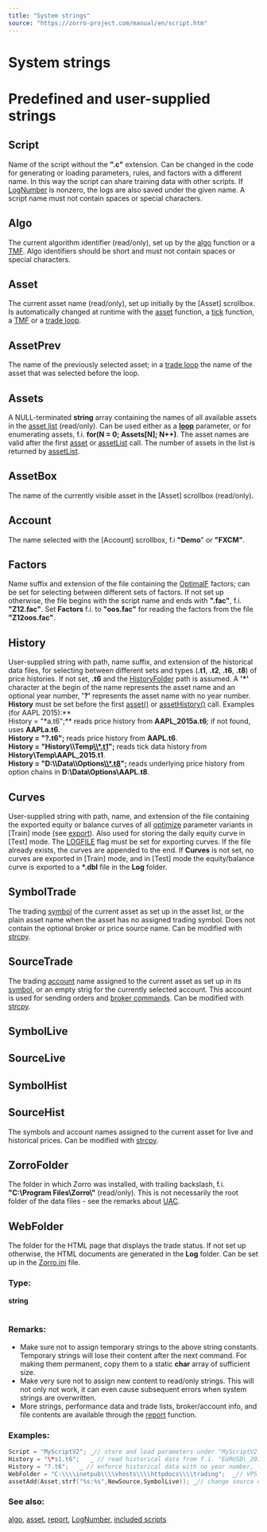 ```yaml
---
title: "System strings"
source: "https://zorro-project.com/manual/en/script.htm"
---
```


# System strings

# Predefined and user-supplied strings

## Script

Name of the script without the **".c"** extension. Can be changed in the code for generating or loading parameters, rules, and factors with a different name. In this way the script can share training data with other scripts. If [LogNumber](numtotalcycles.md) is nonzero, the logs are also saved under the given name. A script name must not contain spaces or special characters.

## Algo

The current algorithm identifier (read/only), set up by the [algo](095_algo.md) function or a [TMF](018_TradeMode.md). Algo identifiers should be short and must not contain spaces or special characters.

## Asset

The current asset name (read/only), set up initially by the \[Asset\] scrollbox. Is automatically changed at runtime with the [asset](013_Asset_Account_Lists.md) function, a [tick](089_tick_tock.md) function, a [TMF](018_TradeMode.md) or a [trade loop](fortrades.md). 

## AssetPrev

The name of the previously selected asset; in a [trade loop](fortrades.md) the name of the asset that was selected before the loop.

## Assets

A NULL-terminated **string** array containing the names of all available assets in the [asset list](013_Asset_Account_Lists.md) (read/only). Can be used either as a [**loop**](109_loop.md) parameter, or for enumerating assets, f.i. **for(N = 0; Assets\[N\]; N++)**. The asset names are valid after the first [asset](013_Asset_Account_Lists.md) or [assetList](013_Asset_Account_Lists.md) call. The number of assets in the list is returned by [assetList](013_Asset_Account_Lists.md).

## AssetBox

The name of the currently visible asset in the \[Asset\] scrollbox (read/only).

## Account

The name selected with the \[Account\] scrollbox, f.i **"Demo**" or **"FXCM"**.

## Factors

Name suffix and extension of the file containing the [OptimalF](016_OptimalF_money_management.md) factors; can be set for selecting between different sets of factors. If not set up otherwise, the file begins with the script name and ends with **".fac"**, f.i. **"Z12.fac"**. Set **Factors** f.i. to **"oos.fac"** for reading the factors from the file **"Z12oos.fac"**.  

## History

User-supplied string with path, name suffix, and extension of the historical data files, for selecting between different sets and types (**.t1**, **.t2**, **.t6**, **.t8**) of price histories. If not set, **.t6** and the [HistoryFolder](007_Training.md) path is assumed. A **'\*'** character at the begin of the name represents the asset name and an optional year number, **'?'** represents the asset name with no year number. **History** must be set before the first [asset()](013_Asset_Account_Lists.md) or [assetHistory()](loadhistory.md) call. Examples (for AAPL 2015):**  
History = "\*a.t6";** reads price history from **AAPL\_2015a.t6**; if not found, uses **AAPLa.t6**.  
**History = "?.t6";** reads price history from **AAPL.t6**.  
**History = "History\\\\Temp[\\\\\*.t1](file://*.t1)";** reads tick data history from **History\\Temp\\AAPL\_2015.t1**.  
**History = "D:\\\\Data\\\\Options[\\\\\*.t8](file://*.t8)";** reads underlying price history from option chains in **D:\\Data\\Options\\AAPL.t8**.

## Curves

User-supplied string with path, name, and extension of the file containing the exported equity or balance curves of all [optimize](107_optimize.md) parameter variants in \[Train\] mode (see [export](export.htm#balance)). Also used for storing the daily equity curve in \[Test\] mode. The [LOGFILE](018_TradeMode.md) flag must be set for exporting curves. If the file already exists, the curves are appended to the end. If **Curves** is not set, no curves are exported in \[Train\] mode, and in \[Test\] mode the equity/balance curve is exported to a **\*.dbl** file in the **Log** folder.

## SymbolTrade

The trading [symbol](014_Asset_Symbols.md) of the current asset as set up in the asset list, or the plain asset name when the asset has no assigned trading symbol. Does not contain the optional broker or price source name. Can be modified with [strcpy](str_.md).

## SourceTrade

The trading [account](013_Asset_Account_Lists.md) name assigned to the current asset as set up in its [symbol](014_Asset_Symbols.md), or an empty strig for the currently selected account. This account is used for sending orders and [broker commands](113_brokerCommand.md). Can be modified with [strcpy](str_.md).

## SymbolLive

## SourceLive

## SymbolHist

## SourceHist

The symbols and account names assigned to the current asset for live and historical prices. Can be modified with [strcpy](str_.md).

## ZorroFolder

The folder in which Zorro was installed, with trailing backslash, f.i. **"C:\\Program Files\\Zorro\\"** (read/only). This is not necessarily the root folder of the data files - see the remarks about [UAC](started.htm#uac).

## WebFolder

The folder for the HTML page that displays the trade status. If not set up otherwise, the HTML documents are generated in the **Log** folder. Can be set up in the [Zorro.ini](007_Training.md) file.

### Type:

**string**  
 

### Remarks:

*   Make sure not to assign temporary strings to the above string constants. Temporary strings will lose their content after the next command. For making them permanent, copy them to a static **char** array of sufficient size.
*   Make very sure not to assign new content to read/only strings. This will not only not work, it can even cause subsequent errors when system strings are overwritten.
*   More strings, performance data and trade lists, broker/account info, and file contents are available through the [report](012_Performance_Report.md) function.

### Examples:

```c
Script = "MyScriptV2"; _// store and load parameters under "MyScriptV2.par"_
History = "\*s1.t6";   _ // read historical data from f.i. "EURUSD\_2013s1.t6"_
History = "?.t6";   _ // enforce historical data with no year number, f.i. "EURUSD.t6"_
WebFolder = "C:\\\\inetpub\\\\vhosts\\\\httpdocs\\\\trading";  _// VPS web folder_
assetAdd(Asset,strf("%s:%s",NewSource,SymbolLive)); _// change source of current asset_
```

### See also:

[algo](095_algo.md), [asset](013_Asset_Account_Lists.md), [report](012_Performance_Report.md), [LogNumber](numtotalcycles.md), [included scripts](020_Included_Scripts.md)
